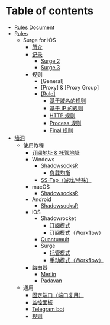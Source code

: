 # Table of contents

* [Rules Document](README.md)
* Rules
  * Surge for iOS
    * [简介](rules/surge/jian-jie.md)
    * [记录](rules/surge/untitled/README.md)
      * [Surge 2](rules/surge/untitled/surge-2.md)
      * [Surge 3](rules/surge/untitled/surge-3.md)
    * 规则
      * \[General\]
      * \[Proxy\] & \[Proxy Group\]
      * [\[Rule\]](rules/surge/gui-ze/rule/README.md)
        * [基于域名的规则](rules/surge/gui-ze/rule/ji-yu-yu-ming-de-gui-ze.md)
        * [基于 IP 的规则](rules/surge/gui-ze/rule/ji-yu-ip-de-gui-ze.md)
        * [HTTP 规则](rules/surge/gui-ze/rule/http-gui-ze.md)
        * [Process 规则](rules/surge/gui-ze/rule/process-gui-ze.md)
        * [Final 规则](rules/surge/gui-ze/rule/final-gui-ze.md)
* [墙洞](qiang-dong/README.md)
  * 使用教程
    * [订阅地址 & 托管地址](qiang-dong/shi-yong-jiao-cheng/shi-yong-shou-ce.md)
    * Windows
      * [ShadowsocksR](qiang-dong/shi-yong-jiao-cheng/windows/untitled/README.md)
        * [负载均衡](qiang-dong/shi-yong-jiao-cheng/windows/untitled/fu-zai-jun-heng-ip-cuo-luan.md)
      * [SS-Tap（游戏/特殊）](qiang-dong/shi-yong-jiao-cheng/windows/sstap-you-xi-te-shu.md)
    * macOS
      * [ShadowsocksR](qiang-dong/shi-yong-jiao-cheng/macos/shadowsocksr-for-macos.md)
    * Android
      * [ShadowsocksR](qiang-dong/shi-yong-jiao-cheng/android/shadowsocksr-for-android.md)
    * iOS
      * Shadowrocket
        * [订阅模式](qiang-dong/shi-yong-jiao-cheng/ios/shadowrocket/ding-yue-mo-shi.md)
        * 订阅模式（Workflow）
      * [Quantumult](qiang-dong/shi-yong-jiao-cheng/ios/quantumult.md)
      * Surge
        * [托管模式](qiang-dong/shi-yong-jiao-cheng/ios/surge/tuo-guan-mo-shi.md)
        * [手动模式（Workflow）](qiang-dong/shi-yong-jiao-cheng/ios/surge/worfklow-shou-dong-mo-shi.md)
    * 路由器
      * [Merlin](qiang-dong/shi-yong-jiao-cheng/lu-you-qi/merlin.md)
      * [Padavan](qiang-dong/shi-yong-jiao-cheng/lu-you-qi/padavan.md)
  * 通用
    * [固定端口（端口复用）](qiang-dong/tong-yong/gu-ding-duan-kou-duan-kou-fu-yong.md)
    * [监控面板](qiang-dong/tong-yong/jian-kong-mian-ban.md)
    * [Telegram bot](qiang-dong/tong-yong/telegram-bot-bang-ding.md)
    * [规则](qiang-dong/tong-yong/gui-ze.md)

